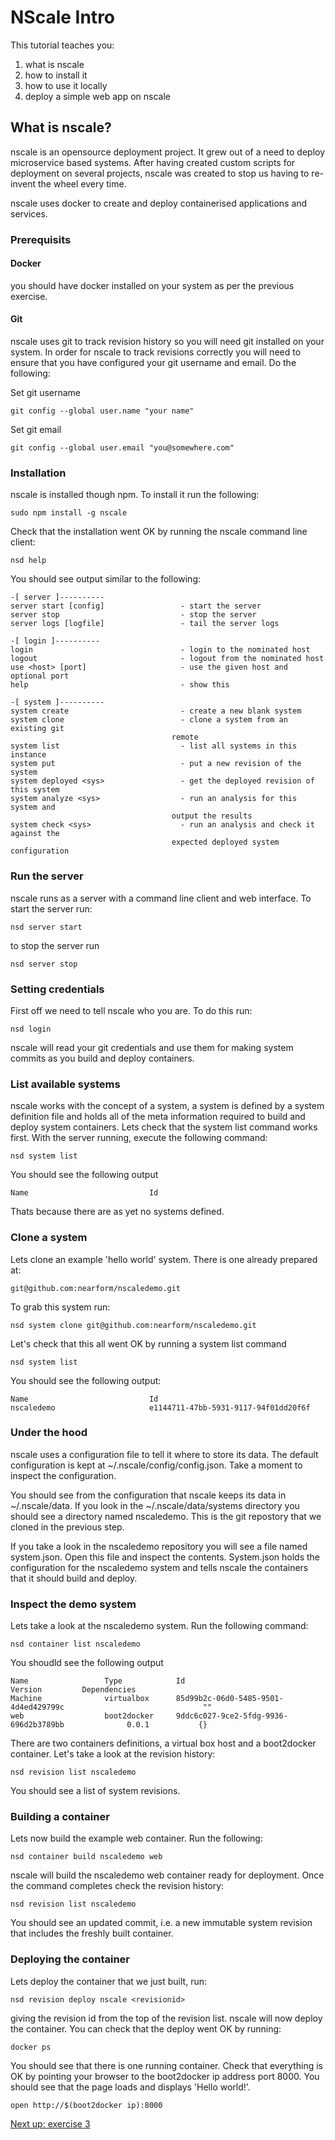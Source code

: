 NScale Intro
============

This tutorial teaches you:

1. what is nscale
2. how to install it
2. how to use it locally
3. deploy a simple web app on nscale

What is nscale?
---------------
nscale is an opensource deployment project. It grew out of a need to deploy microservice based systems. After having created custom scripts for deployment on several projects, nscale was created to stop us having to re-invent the wheel every time.

nscale uses docker to create and deploy containerised applications and services.

### Prerequisits

#### Docker
you should have docker installed on your system as per the previous exercise. 

#### Git
nscale uses git to track revision history so you will need git installed on your system. In order for nscale to track revisions correctly you will need to ensure that you have configured your git username and email. Do the following:

Set git username

	git config --global user.name "your name"

Set git email

	git config --global user.email "you@somewhere.com"

### Installation
nscale is installed though npm. To install it run the following:

	sudo npm install -g nscale

Check that the installation went OK by running the nscale command line client:

	nsd help
	
You should see output similar to the following:

	-[ server ]----------
	server start [config]                 - start the server
	server stop                           - stop the server
	server logs [logfile]                 - tail the server logs

	-[ login ]----------
	login                                 - login to the nominated host
	logout                                - logout from the nominated host
	use <host> [port]                     - use the given host and optional port
	help                                  - show this

	-[ system ]----------
	system create                         - create a new blank system
	system clone                          - clone a system from an existing git
                                        remote
	system list                           - list all systems in this instance
	system put                            - put a new revision of the system
	system deployed <sys>                 - get the deployed revision of this system
	system analyze <sys>                  - run an analysis for this system and
                                        output the results
	system check <sys>                    - run an analysis and check it against the
                                        expected deployed system configuration
 

### Run the server
nscale runs as a server with a command line client and web interface. To start the server run:

	nsd server start

to stop the server run

	nsd server stop

### Setting credentials
First off we need to tell nscale who you are. To do this run:

	nsd login
	
nscale will read your git credentials and use them for making system commits as you build and deploy containers.

### List available systems
nscale works with the concept of a system, a system is defined by a system definition file and holds all of the meta information required to build and deploy system containers. Lets check that the system list command works first. With the server running, execute the following command:

	nsd system list
	
You should see the following output

	Name                           Id

Thats because there are as yet no systems defined.

### Clone a system
Lets clone an example 'hello world' system. There is one already prepared at:

	git@github.com:nearform/nscaledemo.git

To grab this system run:

	nsd system clone git@github.com:nearform/nscaledemo.git

Let's check that this all went OK by running a system list command

	nsd system list

You should see the following output:

	Name                           Id
	nscaledemo                     e1144711-47bb-5931-9117-94f01dd20f6f

### Under the hood
nscale uses a configuration file to tell it where to store its data. The default configuration is kept at ~/.nscale/config/config.json. Take a moment to inspect the configuration.

You should see from the configuration that nscale keeps its data in ~/.nscale/data. If you look in the ~/.nscale/data/systems directory you should see a directory named nscaledemo. This is the git repostory that we cloned in the previous step.

If you take a look in the nscaledemo repository you will see a file named system.json. Open this file and inspect the contents. System.json holds the configuration for the nscaledemo system and tells nscale the containers that it should build and deploy.

### Inspect the demo system
Lets take a look at the nscaledemo system. Run the following command:

	nsd container list nscaledemo

You shoudld see the following output

	Name                 Type            Id                                                 	Version         Dependencies
	Machine              virtualbox      85d99b2c-06d0-5485-9501-4d4ed429799c                               ""
	web                  boot2docker     9ddc6c027-9ce2-5fdg-9936-696d2b3789bb              0.0.1           {}
	
There are two containers definitions, a virtual box host and a boot2docker container. Let's take a look at the revision history:

	nsd revision list nscaledemo

You should see a list of system revisions.

### Building a container
Lets now build the example web container. Run the following:

	nsd container build nscaledemo web

nscale will build the nscaledemo web container ready for deployment. Once the command completes check the revision history:

	nsd revision list nscaledemo

You should see an updated commit, i.e. a new immutable system revision that includes the freshly built container.

### Deploying the container
Lets deploy the container that we just built, run:

	nsd revision deploy nscale <revisionid>

giving the revision id from the top of the revision list. nscale will now deploy the container. You can check that the deploy went OK by running:

	docker ps

You should see that there is one running container. Check that everything is OK by pointing your browser to the boot2docker ip address port 8000. You should see that the page loads and displays 'Hello world!'.

	open http://$(boot2docker ip):8000

[Next up: exercise 3](https://github.com/nearform/nscale-workshop/blob/master/ex3.md)
